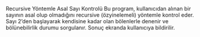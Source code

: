Recursive Yöntemle Asal Sayı Kontrolü
Bu program, kullanıcıdan alınan bir sayının asal olup olmadığını recursive (özyinelemeli) yöntemle kontrol eder. Sayı 2’den başlayarak kendisine kadar olan bölenlerle denenir ve bölünebilirlik durumu sorgulanır. Sonuç ekranda kullanıcıya bildirilir.
